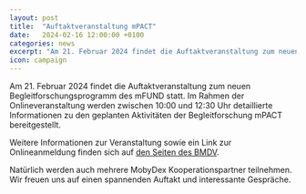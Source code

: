 ```yaml
---
layout: post
title:  "Auftaktveranstaltung mPACT"
date:   2024-02-16 12:00:00 +0100
categories: news
excerpt: "Am 21. Februar 2024 findet die Auftaktveranstaltung zum neuen Begleitforschungsprogramm des mFUND statt."
icon: campaign
---
```


Am 21. Februar 2024 findet die Auftaktveranstaltung zum neuen Begleitforschungsprogramm des mFUND statt. 
Im Rahmen der Onlineveranstaltung werden zwischen 10:00 und 12:30 Uhr detaillierte Informationen zu den geplanten Aktivitäten der Begleitforschung mPACT bereitgestellt. 

Weitere Informationen zur Veranstaltung sowie ein Link zur Onlineanmeldung finden sich auf [den Seiten des BMDV](https://bmdv.bund.de/SharedDocs/DE/Termine-mFUND/mpact-kickoff-2024.html). 

Natürlich werden auch mehrere MobyDex Kooperationspartner teilnehmen. Wir freuen uns auf einen spannenden Auftakt und interessante Gespräche.


